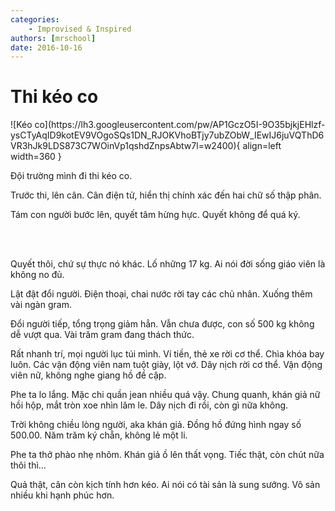 ```yaml
---
categories:
    - Improvised & Inspired
authors: [mrschool]
date: 2016-10-16
---
```


# Thi kéo co

<div class="result" markdown>
![Kéo co](https://lh3.googleusercontent.com/pw/AP1GczO5I-9O35bjkjEHlzf-ysCTyAqID9kotEV9VOgoSQs1DN_RJOKVhoBTjy7ubZObW_IEwIJ6juVQThD6VR3hJk9LDS873C7WOinVp1qshdZnpsAbtw7l=w2400){ align=left width=360 }

Đội trường mình đi thi kéo co.

Trước thi, lên cân. Cân điện tử, hiển thị chính xác đến hai chữ số thập phân.

Tám con người bước lên, quyết tâm hừng hực. Quyết không để quá ký.

</div>

<!-- more -->

<br>
<br>

Quyết thôi, chứ sự thực nó khác. Lố những 17 kg. Ai nói đời sống giáo viên là không no đủ.

Lật đật đổi người. Điện thoại, chai nước rời tay các chủ nhân. Xuống thêm vài ngàn gram.

Đổi người tiếp, tổng trọng giảm hẳn. Vẫn chưa được, con số 500 kg không dễ vượt qua. Vài trăm gram đang thách thức.

Rất nhanh trí, mọi người lục túi mình. Ví tiền, thẻ xe rời cơ thể. Chìa khóa bay luôn. Các vận động viên nam tuột giày, lột vớ. Dây nịch rời cơ thể. Vận động viên nữ, không nghe giang hồ đề cập.

Phe ta lo lắng. Mặc chi quần jean nhiều quá vậy. Chung quanh, khán giả nữ hồi hộp, mắt tròn xoe nhìn lăm le. Dây nịch đi rồi, còn gì nữa không.

Trời không chiều lòng người, aka khán giả. Đồng hồ đứng hình ngay số 500.00. Năm trăm ký chẵn, không lẻ một li.

Phe ta thở phào nhẹ nhõm. Khán giả ồ lên thất vọng. Tiếc thật, còn chút nữa thôi thì…

Quả thật, cân còn kịch tính hơn kéo. Ai nói có tài sản là sung sướng. Vô sản nhiều khi hạnh phúc hơn.
